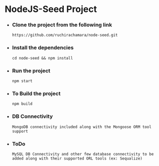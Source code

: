 # NodeJS-Seed Project

- ### Clone the project from the following link
  ```https://github.com/ruchirachamara/node-seed.git```

- ### Install the dependencies
  ```cd node-seed && npm install```

- ### Run the project
  ```npm start```

- ### To Build the project
  ```npm build```

- ### DB Connectivity
  ```MongoDB connectivity included along with the Mongoose ORM tool support```

- ### ToDo
  ```MySQL DB Connectivity and other few database connectivity to be added along with their supported ORL tools (ex: Sequalize)```
